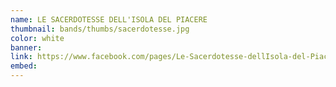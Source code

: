 ```yaml
---
name: LE SACERDOTESSE DELL'ISOLA DEL PIACERE
thumbnail: bands/thumbs/sacerdotesse.jpg
color: white
banner:
link: https://www.facebook.com/pages/Le-Sacerdotesse-dellIsola-del-Piacere/198425110252684
embed:
---
```

